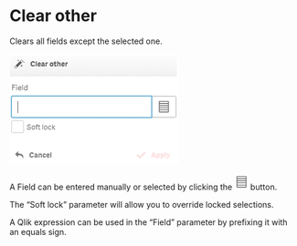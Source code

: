 # Clear other

Clears all fields except the selected one.

![](../.gitbook/assets/image%20%28135%29.png)

A Field can be entered manually or selected by clicking the ![](../.gitbook/assets/image%20%28122%29.png) button.

The “Soft lock” parameter will allow you to override locked selections.

A Qlik expression can be used in the “Field” parameter by prefixing it with an equals sign.


